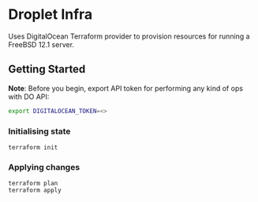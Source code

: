 # Droplet Infra

Uses DigitalOcean Terraform provider to provision resources for running a FreeBSD 12.1 server.

## Getting Started

**Note**: Before you begin, export API token for performing any kind of ops with DO API:

```sh
export DIGITALOCEAN_TOKEN=<>
```

### Initialising state

```shell
terraform init
```

### Applying changes

```shell
terraform plan
terraform apply
```
